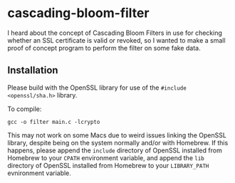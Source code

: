# cascading-bloom-filter
I heard about the concept of Cascading Bloom Filters in use for checking whether an SSL certificate is valid or revoked, so I wanted to make a small proof of concept program to perform the filter on some fake data.

## Installation
Please build with the OpenSSL library for use of the `#include <openssl/sha.h>` library.

To compile:

```
gcc -o filter main.c -lcrypto
```

This may not work on some Macs due to weird issues linking the OpenSSL library, despite being on the system normally and/or with Homebrew. If this happens, please append the `include` directory of OpenSSL installed from Homebrew to your `CPATH` environment variable, and append the `lib` directory of OpenSSL installed from Homebrew to your `LIBRARY_PATH` evnironment variable.

